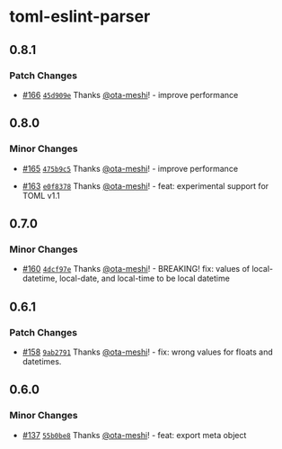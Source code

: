 # toml-eslint-parser

## 0.8.1

### Patch Changes

- [#166](https://github.com/ota-meshi/toml-eslint-parser/pull/166) [`45d909e`](https://github.com/ota-meshi/toml-eslint-parser/commit/45d909e92f1111d7f6ce78803edf00a20b0670a6) Thanks [@ota-meshi](https://github.com/ota-meshi)! - improve performance

## 0.8.0

### Minor Changes

- [#165](https://github.com/ota-meshi/toml-eslint-parser/pull/165) [`475b9c5`](https://github.com/ota-meshi/toml-eslint-parser/commit/475b9c55bf6883183fe828e3e705476d90780735) Thanks [@ota-meshi](https://github.com/ota-meshi)! - improve performance

- [#163](https://github.com/ota-meshi/toml-eslint-parser/pull/163) [`e0f8378`](https://github.com/ota-meshi/toml-eslint-parser/commit/e0f83783d946d19d5ac39e49ab1b47e738412f27) Thanks [@ota-meshi](https://github.com/ota-meshi)! - feat: experimental support for TOML v1.1

## 0.7.0

### Minor Changes

- [#160](https://github.com/ota-meshi/toml-eslint-parser/pull/160) [`4dcf97e`](https://github.com/ota-meshi/toml-eslint-parser/commit/4dcf97e8e0917cb9383253a37532f2aee51c3386) Thanks [@ota-meshi](https://github.com/ota-meshi)! - BREAKING! fix: values of local-datetime, local-date, and local-time to be local datetime

## 0.6.1

### Patch Changes

- [#158](https://github.com/ota-meshi/toml-eslint-parser/pull/158) [`9ab2791`](https://github.com/ota-meshi/toml-eslint-parser/commit/9ab27919806d7c044b637d84acaa8d99c64cbb28) Thanks [@ota-meshi](https://github.com/ota-meshi)! - fix: wrong values for floats and datetimes.

## 0.6.0

### Minor Changes

- [#137](https://github.com/ota-meshi/toml-eslint-parser/pull/137) [`55b0be8`](https://github.com/ota-meshi/toml-eslint-parser/commit/55b0be8d4b0ff38b8e5d74f14d527ed4acd2801b) Thanks [@ota-meshi](https://github.com/ota-meshi)! - feat: export meta object
